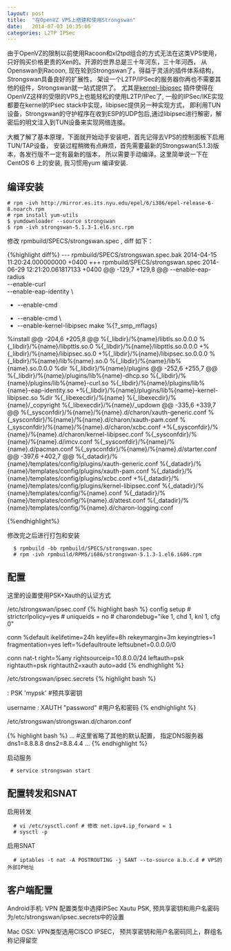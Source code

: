 ```yaml
---
layout: post
title:  "在OpenVZ VPS上搭建和使用Strongswan"
date:   2014-07-03 10:35:06
categories: L2TP IPSec
---
```


由于OpenVZ的限制以前使用Racoon和xl2tpd组合的方式无法在这类VPS使用，只好购买价格更贵的Xen的。开源的世界总是三十年河东，三十年河西， 从Openswan到Racoon, 现在轮到Strongswan了。得益于灵活的插件体系结构，Strongswan具备良好的扩展性， 架设一个L2TP/IPSec的服务器你再也不需要其他的组件，Strongswan就一站式提供了。 尤其是[kernel-libipsec] 插件使得在OpenVZ这样的受限的VPS上也能轻松的使用L2TP/IPec了, 一般的IPSec/IKE实现都要在kernel的IPsec stack中实现，libipsec提供另一种实现方式， 即利用TUN设备，Strongswan的守护程序在收到ESP的UDP包后,通过libipsec进行解密，解密后的明文注入到TUN设备来实现网络连接。

大概了解了基本原理，下面就开始动手安装吧，首先记得去VPS的控制面板下启用TUN/TAP设备， 安装过程稍微有点麻烦，首先需要最新的Strongswan(5.1.3)版本，各发行版不一定有最新的版本， 所以需要手动编译。这里简单说一下在CentOS 6 上的安装, 我习惯用yum 编译安装.

## 编译安装

    # rpm -ivh http://mirror.es.its.nyu.edu/epel/6/i386/epel-release-6-8.noarch.rpm
    # rpm install yum-utils
    $ yumdownloader --source strongswan
    $ rpm -ivh strongswan-5.1.3-1.el6.src.rpm


修改 rpmbuild/SPECS/strongswan.spec , diff 如下：

{%highlight diff%}
--- rpmbuild/SPECS/strongswan.spec.bak	2014-04-15 11:20:24.000000000 +0400
+++ rpmbuild/SPECS/strongswan.spec	2014-06-29 12:21:20.061817133 +0400
@@ -129,7 +129,8 @@
     --enable-eap-radius \
     --enable-curl \
     --enable-eap-identity \
-    --enable-cmd
+    --enable-cmd \
+    --enable-kernel-libipsec
 make %{?_smp_mflags}
 
 %install
@@ -204,6 +205,8 @@
 %{_libdir}/%{name}/libtls.so.0.0.0
 %{_libdir}/%{name}/libpttls.so.0
 %{_libdir}/%{name}/libpttls.so.0.0.0
+%{_libdir}/%{name}/libipsec.so.0
+%{_libdir}/%{name}/libipsec.so.0.0.0
 %{_libdir}/%{name}/lib%{name}.so.0
 %{_libdir}/%{name}/lib%{name}.so.0.0.0
 %dir %{_libdir}/%{name}/plugins
@@ -252,6 +255,7 @@
 %{_libdir}/%{name}/plugins/lib%{name}-dhcp.so
 %{_libdir}/%{name}/plugins/lib%{name}-curl.so
 %{_libdir}/%{name}/plugins/lib%{name}-eap-identity.so
+%{_libdir}/%{name}/plugins/lib%{name}-kernel-libipsec.so
 %dir %{_libexecdir}/%{name}
 %{_libexecdir}/%{name}/_copyright
 %{_libexecdir}/%{name}/_updown
@@ -335,6 +339,7 @@
 %{_sysconfdir}/%{name}/%{name}.d/charon/xauth-generic.conf
 %{_sysconfdir}/%{name}/%{name}.d/charon/xauth-pam.conf
 %{_sysconfdir}/%{name}/%{name}.d/charon/xcbc.conf
+%{_sysconfdir}/%{name}/%{name}.d/charon/kernel-libipsec.conf
 %{_sysconfdir}/%{name}/%{name}.d/imcv.conf
 %{_sysconfdir}/%{name}/%{name}.d/pacman.conf
 %{_sysconfdir}/%{name}/%{name}.d/starter.conf
@@ -397,6 +402,7 @@
 %{_datadir}/%{name}/templates/config/plugins/xauth-generic.conf
 %{_datadir}/%{name}/templates/config/plugins/xauth-pam.conf
 %{_datadir}/%{name}/templates/config/plugins/xcbc.conf
+%{_datadir}/%{name}/templates/config/plugins/kernel-libipsec.conf
 %{_datadir}/%{name}/templates/config/%{name}.conf
 %{_datadir}/%{name}/templates/config/%{name}.d/attest.conf
 %{_datadir}/%{name}/templates/config/%{name}.d/charon-logging.conf

{%endhighlight%}

修改完之后进行打包和安装
     
      $ rpmbuild -bb rpmbuild/SPECS/strongswan.spec
      # rpm -ivh rpmbuild/RPMS/i686/strongswan-5.1.3-1.el6.i686.rpm 


## 配置

这里的设置使用PSK+Xauth的认证方式

/etc/strongswan/ipsec.conf
{% highlight bash %}
config setup
	# strictcrlpolicy=yes
	# uniqueids = no
        # charondebug="ike 1, chd 1, knl 1, cfg 0"

conn %default
	ikelifetime=24h
	keylife=8h
	rekeymargin=3m
	keyingtries=1
        fragmentation=yes
        left=%defaultroute
        leftsubnet=0.0.0.0/0

conn nat-t 
        right=%any
        rightsourceip=10.8.0.0/24
        leftauth=psk
        rightauth=psk
        rightauth2=xauth
        auto=add
{% endhighlight %}

/etc/strongswan/ipsec.secrets
{% highlight bash %}

 : PSK 'mypsk'    #预共享密钥

username : XAUTH "password"  #用户名和密码
{% endhighlight %}

/etc/strongswan/strongswan.d/charon.conf

{% highlight bash %}
    ...
    #这里省略了其他的默认配置， 指定DNS服务器
    dns1=8.8.8.8
    dns2=8.8.4.4
    ...
{% endhighlight %}

启动服务

     # service strongswan start

## 配置转发和SNAT
   
   启用转发

      # vi /etc/sysctl.conf # 修改 net.ipv4.ip_forward = 1
      # sysctl -p
  
   启用SNAT

      # iptables -t nat -A POSTROUTING -j SANT --to-source a.b.c.d # VPS的外部IP地址


## 客户端配置

   Android手机: VPN 配置类型中选择IPSec Xautu PSK, 预共享密钥和用户名密码为/etc/strongswan/ipsec.secrets中的设置
   
   Mac OSX: VPN类型选用CISCO IPSEC， 预共享密钥和用户名密码同上，群组名称记得留空


[kernel-libipsec]: http://wiki.strongswan.org/projects/strongswan/wiki/Kernel-libipsec

